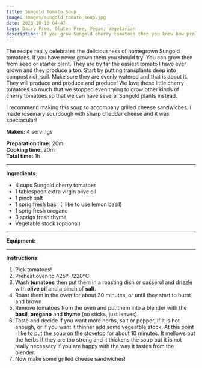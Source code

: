 ```yaml
---
title: Sungold Tomato Soup
image: Images/sungold_tomato_soup.jpg
date: 2020-10-10 04-47
tags: Dairy Free, Gluten Free, Vegan, Vegetarian
description: If you grow Sungold cherry tomatoes then you know how prolific this little plant can be. This soup is a great way to use up a ton of those tiny orange tomatoes and it tastes so good with some grilled cheese sandwiches.
---
```

The recipe really celebrates the deliciousness of homegrown Sungold tomatoes. If you have never grown them you should try! You can grow then from seed or starter plant. They are by far the easiest tomato I have ever grown and they produce a ton. Start by putting transplants deep into compost rich soil. Make sure they are evenly watered and that is about it. They will produce and produce and produce! We love these little cherry tomatoes so much that we stopped even trying to grow other kinds of cherry tomatoes so that we can have several Sungold plants instead. 

I recommend making this soup to accompany grilled cheese sandwiches. I made rosemary sourdough with sharp cheddar cheese and it was spectacular! 

**Makes:** 4 servings

**Preparation time:** 20m  
**Cooking time:** 20m  
**Total time:** 1h

---

**Ingredients:**

- 4  cups Sungold cherry tomatoes
- 1 tablespoon extra virgin olive oil
- 1 pinch salt
- 1 sprig fresh basil (I like to use lemon basil)
- 1 sprig fresh oregano
- 3 sprigs fresh thyme
- Vegetable stock (optional)


---

**Equipment:** 

---

**Instructions:**

1. Pick tomatoes!
1. Preheat oven to 425ºF/220ºC
1. Wash **tomatoes** then put them in a roasting dish or casserol and drizzle with **olive oil** and a pinch of **salt**.
1. Roast them in the oven for about 30 minutes, or until they start to burst and brown. 
1. Remove tomatoes from the oven and put them into a blender with the **basil**, **oregano** and **thyme** (no sticks, just leaves).
1. Taste and decide if you want more herbs, salt or pepper, if it is hot enough, or if you want it thinner add some vegeatble stock. At this point I like to put the soup on the stovetop for about 10 minutes. It mellows out the herbs if they are too strong and it thickens the soup but it is not really necessary if you are happy with the way it tastes from the blender. 
1. Now make some grilled cheese sandwiches!

